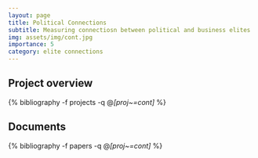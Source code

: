 ```yaml
---
layout: page
title: Political Connections
subtitle: Measuring connectiosn between political and business elites
img: assets/img/cont.jpg
importance: 5
category: elite connections
---
```


## Project overview

<div class="publications">

  {% bibliography -f projects -q @*[proj~=cont]* %}

</div>

## Documents

<div class="publications">

  {% bibliography -f papers -q @*[proj~=cont]* %}

</div>



